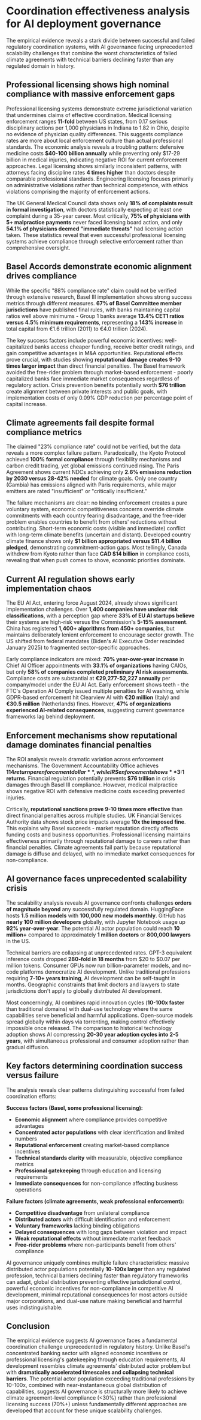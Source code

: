 # Coordination effectiveness analysis for AI deployment governance

The empirical evidence reveals a stark divide between successful and failed regulatory coordination systems, with AI governance facing unprecedented scalability challenges that combine the worst characteristics of failed climate agreements with technical barriers declining faster than any regulated domain in history.

## Professional licensing shows high nominal compliance with massive enforcement gaps

Professional licensing systems demonstrate extreme jurisdictional variation that undermines claims of effective coordination. Medical licensing enforcement ranges **11-fold** between US states, from 0.17 serious disciplinary actions per 1,000 physicians in Indiana to 1.82 in Ohio, despite no evidence of physician quality differences. This suggests compliance rates are more about local enforcement culture than actual professional standards. The economic analysis reveals a troubling pattern: defensive medicine costs **$40-100 billion annually** while preventing only $17-29 billion in medical injuries, indicating negative ROI for current enforcement approaches. Legal licensing shows similarly inconsistent patterns, with attorneys facing discipline rates **4 times higher** than doctors despite comparable professional standards. Engineering licensing focuses primarily on administrative violations rather than technical competence, with ethics violations comprising the majority of enforcement actions.

The UK General Medical Council data shows only **18% of complaints result in formal investigation**, with doctors statistically expecting at least one complaint during a 35-year career. Most critically, **75% of physicians with 5+ malpractice payments** never faced licensing board action, and only **54.1% of physicians deemed "immediate threats"** had licensing action taken. These statistics reveal that even successful professional licensing systems achieve compliance through selective enforcement rather than comprehensive oversight.

## Basel Accords demonstrate economic alignment drives compliance  

While the specific "88% compliance rate" claim could not be verified through extensive research, Basel III implementation shows strong success metrics through different measures. **67% of Basel Committee member jurisdictions** have published final rules, with banks maintaining capital ratios well above minimums - Group 1 banks average **13.4% CET1 ratios versus 4.5% minimum requirements**, representing a **143% increase** in total capital from €1.6 trillion (2011) to €4.0 trillion (2024).

The key success factors include powerful economic incentives: well-capitalized banks access cheaper funding, receive better credit ratings, and gain competitive advantages in M&A opportunities. Reputational effects prove crucial, with studies showing **reputational damage creates 9-10 times larger impact** than direct financial penalties. The Basel framework avoided the free-rider problem through market-based enforcement - poorly capitalized banks face immediate market consequences regardless of regulatory action. Crisis prevention benefits potentially worth **$76 trillion** create alignment between private interests and public goals, with implementation costs of only 0.09% GDP reduction per percentage point of capital increase.

## Climate agreements fail despite formal compliance metrics

The claimed "23% compliance rate" could not be verified, but the data reveals a more complex failure pattern. Paradoxically, the Kyoto Protocol achieved **100% formal compliance** through flexibility mechanisms and carbon credit trading, yet global emissions continued rising. The Paris Agreement shows current NDCs achieving only **2.6% emissions reduction by 2030 versus 28-42% needed** for climate goals. Only one country (Gambia) has emissions aligned with Paris requirements, while major emitters are rated "insufficient" or "critically insufficient."

The failure mechanisms are clear: no binding enforcement creates a pure voluntary system, economic competitiveness concerns override climate commitments with each country fearing disadvantage, and the free-rider problem enables countries to benefit from others' reductions without contributing. Short-term economic costs (visible and immediate) conflict with long-term climate benefits (uncertain and distant). Developed country climate finance shows only **$1 billion appropriated versus $11.4 billion pledged**, demonstrating commitment-action gaps. Most tellingly, Canada withdrew from Kyoto rather than face **CAD $14 billion** in compliance costs, revealing that when push comes to shove, economic priorities dominate.

## Current AI regulation shows early implementation chaos

The EU AI Act, entering force August 2024, already shows significant implementation challenges. Over **1,400 companies have unclear risk classifications**, with a perception gap where **33% of EU AI startups believe** their systems are high-risk versus the Commission's **5-15% assessment**. China has registered **1,400+ algorithms from 450+ companies**, but maintains deliberately lenient enforcement to encourage sector growth. The US shifted from federal mandates (Biden's AI Executive Order rescinded January 2025) to fragmented sector-specific approaches.

Early compliance indicators are mixed: **70% year-over-year increase** in Chief AI Officer appointments with **33.1% of organizations** having CAIOs, but only **58% of companies completed preliminary AI risk assessments**. Compliance costs are substantial at **€29,277-52,227 annually** per company/model under the EU AI Act. Early enforcement shows teeth - the FTC's Operation AI Comply issued multiple penalties for AI washing, while GDPR-based enforcement hit Clearview AI with **€20 million** (Italy) and **€30.5 million** (Netherlands) fines. However, **47% of organizations experienced AI-related consequences**, suggesting current governance frameworks lag behind deployment.

## Enforcement mechanisms show reputational damage dominates financial penalties

The ROI analysis reveals dramatic variation across enforcement mechanisms. The Government Accountability Office achieves **$114 return per enforcement dollar**, while IRS enforcement shows **$3:1 returns**. Financial regulation potentially prevents **$76 trillion** in crisis damages through Basel III compliance. However, medical malpractice shows negative ROI with defensive medicine costs exceeding prevented injuries.

Critically, **reputational sanctions prove 9-10 times more effective** than direct financial penalties across multiple studies. UK Financial Services Authority data shows stock price impacts average **10x the imposed fine**. This explains why Basel succeeds - market reputation directly affects funding costs and business opportunities. Professional licensing maintains effectiveness primarily through reputational damage to careers rather than financial penalties. Climate agreements fail partly because reputational damage is diffuse and delayed, with no immediate market consequences for non-compliance.

## AI governance faces unprecedented scalability crisis

The scalability analysis reveals AI governance confronts challenges **orders of magnitude beyond** any successfully regulated domain. HuggingFace hosts **1.5 million models** with **100,000 new models monthly**. GitHub has **nearly 100 million developers** globally, with Jupyter Notebook usage up **92% year-over-year**. The potential AI actor population could reach **10 million+** compared to approximately **1 million doctors** or **800,000 lawyers** in the US.

Technical barriers are collapsing at unprecedented rates. GPT-3 equivalent inference costs dropped **280-fold in 18 months** from $20 to $0.07 per million tokens. Consumer GPUs now run billion-parameter models, and no-code platforms democratize AI development. Unlike traditional professions requiring **7-10+ years training**, AI development can be self-taught in months. Geographic constraints that limit doctors and lawyers to state jurisdictions don't apply to globally distributed AI development.

Most concerningly, AI combines rapid innovation cycles (**10-100x faster** than traditional domains) with dual-use technology where the same capabilities serve beneficial and harmful applications. Open-source models spread globally within days via torrenting, making control effectively impossible once released. The comparison to historical technology adoption shows AI compressing **20-30 year adoption cycles into 2-5 years**, with simultaneous professional and consumer adoption rather than gradual diffusion.

## Key factors determining coordination success versus failure

The analysis reveals clear patterns distinguishing successful from failed coordination efforts:

**Success factors (Basel, some professional licensing):**
- **Economic alignment** where compliance provides competitive advantages
- **Concentrated actor populations** with clear identification and limited numbers  
- **Reputational enforcement** creating market-based compliance incentives
- **Technical standards clarity** with measurable, objective compliance metrics
- **Professional gatekeeping** through education and licensing requirements
- **Immediate consequences** for non-compliance affecting business operations

**Failure factors (climate agreements, weak professional enforcement):**
- **Competitive disadvantage** from unilateral compliance
- **Distributed actors** with difficult identification and enforcement
- **Voluntary frameworks** lacking binding obligations
- **Delayed consequences** with long gaps between violation and impact
- **Weak reputational effects** without immediate market feedback
- **Free-rider problems** where non-participants benefit from others' compliance

AI governance uniquely combines multiple failure characteristics: massive distributed actor populations potentially **10-100x larger** than any regulated profession, technical barriers declining faster than regulatory frameworks can adapt, global distribution preventing effective jurisdictional control, powerful economic incentives for non-compliance in competitive AI development, minimal reputational consequences for most actors outside major corporations, and dual-use nature making beneficial and harmful uses indistinguishable.

## Conclusion

The empirical evidence suggests AI governance faces a fundamental coordination challenge unprecedented in regulatory history. Unlike Basel's concentrated banking sector with aligned economic incentives or professional licensing's gatekeeping through education requirements, AI development resembles climate agreements' distributed actor problem but with **dramatically accelerated timescales and collapsing technical barriers**. The potential actor population exceeding traditional professions by 10-100x, combined with near-instantaneous global distribution of capabilities, suggests AI governance is structurally more likely to achieve climate agreement-level compliance (<30%) rather than professional licensing success (70%+) unless fundamentally different approaches are developed that account for these unique scalability challenges.
